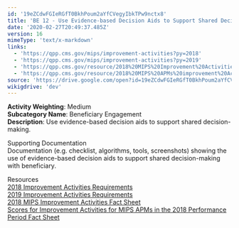 ```yaml
---
id: '19eZCdwFGIeRGfT0BkhPoum2aYfCVegyIbkTPw9nctx8'
title: 'BE 12 - Use Evidence-based Decision Aids to Support Shared Decision-making'
date: '2020-02-27T20:49:37.485Z'
version: 16
mimeType: 'text/x-markdown'
links:
  - 'https://qpp.cms.gov/mips/improvement-activities?py=2018'
  - 'https://qpp.cms.gov/mips/improvement-activities?py=2019'
  - 'https://qpp.cms.gov/resource/2018%20MIPS%20Improvement%20Activities%20Fact%20Sheet'
  - 'https://qpp.cms.gov/resource/2018%20MIPS%20APMs%20improvement%20Activities%20scores%20fact%20sheet'
source: 'https://drive.google.com/open?id=19eZCdwFGIeRGfT0BkhPoum2aYfCVegyIbkTPw9nctx8'
wikigdrive: 'dev'
---
```





**Activity Weighting**: Medium  
**Subcategory Name**: Beneficiary Engagement  
**Description**: Use evidence-based decision aids to support shared decision-making.




Supporting Documentation  
Documentation (e.g. checklist, algorithms, tools, screenshots) showing the use of evidence-based decision aids to support shared decision-making with beneficiary.




Resources  
[2018 Improvement Activities Requirements](https://qpp.cms.gov/mips/improvement-activities?py=2018)  
[2019 Improvement Activities Requirements](https://qpp.cms.gov/mips/improvement-activities?py=2019)  
[2018 MIPS Improvement Activities Fact Sheet](https://qpp.cms.gov/resource/2018%20MIPS%20Improvement%20Activities%20Fact%20Sheet)  
[Scores for Improvement Activities for MIPS APMs in the 2018 Performance Period Fact Sheet](https://qpp.cms.gov/resource/2018%20MIPS%20APMs%20improvement%20Activities%20scores%20fact%20sheet)
